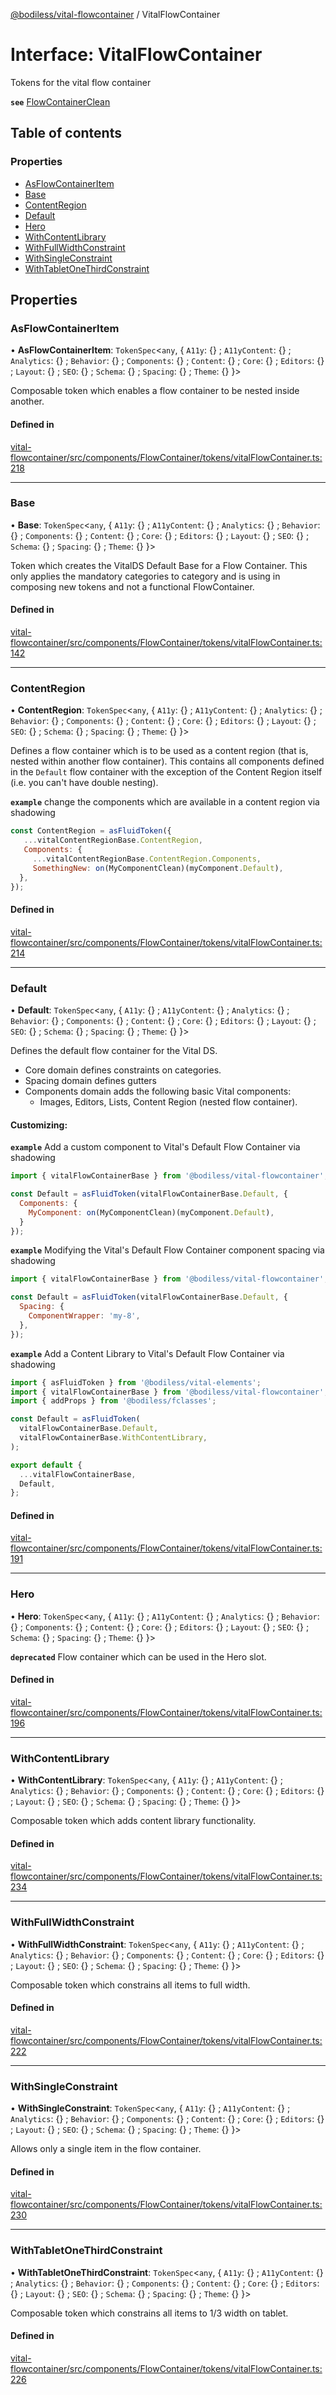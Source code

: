 [@bodiless/vital-flowcontainer](../README.md) / VitalFlowContainer

# Interface: VitalFlowContainer

Tokens for the vital flow container

**`see`** [FlowContainerClean](../README.md#flowcontainerclean)

## Table of contents

### Properties

- [AsFlowContainerItem](VitalFlowContainer.md#asflowcontaineritem)
- [Base](VitalFlowContainer.md#base)
- [ContentRegion](VitalFlowContainer.md#contentregion)
- [Default](VitalFlowContainer.md#default)
- [Hero](VitalFlowContainer.md#hero)
- [WithContentLibrary](VitalFlowContainer.md#withcontentlibrary)
- [WithFullWidthConstraint](VitalFlowContainer.md#withfullwidthconstraint)
- [WithSingleConstraint](VitalFlowContainer.md#withsingleconstraint)
- [WithTabletOneThirdConstraint](VitalFlowContainer.md#withtabletonethirdconstraint)

## Properties

### AsFlowContainerItem

• **AsFlowContainerItem**: `TokenSpec`<`any`, { `A11y`: {} ; `A11yContent`: {} ; `Analytics`: {} ; `Behavior`: {} ; `Components`: {} ; `Content`: {} ; `Core`: {} ; `Editors`: {} ; `Layout`: {} ; `SEO`: {} ; `Schema`: {} ; `Spacing`: {} ; `Theme`: {}  }\>

Composable token which enables a flow container to be nested inside another.

#### Defined in

[vital-flowcontainer/src/components/FlowContainer/tokens/vitalFlowContainer.ts:218](https://github.com/johnsonandjohnson/Bodiless-JS/blob/908947acb/packages/vital-flowcontainer/src/components/FlowContainer/tokens/vitalFlowContainer.ts#L218)

___

### Base

• **Base**: `TokenSpec`<`any`, { `A11y`: {} ; `A11yContent`: {} ; `Analytics`: {} ; `Behavior`: {} ; `Components`: {} ; `Content`: {} ; `Core`: {} ; `Editors`: {} ; `Layout`: {} ; `SEO`: {} ; `Schema`: {} ; `Spacing`: {} ; `Theme`: {}  }\>

Token which creates the VitalDS Default Base for a Flow Container.
This only applies the mandatory categories to category and is using in
composing new tokens and not a functional FlowContainer.

#### Defined in

[vital-flowcontainer/src/components/FlowContainer/tokens/vitalFlowContainer.ts:142](https://github.com/johnsonandjohnson/Bodiless-JS/blob/908947acb/packages/vital-flowcontainer/src/components/FlowContainer/tokens/vitalFlowContainer.ts#L142)

___

### ContentRegion

• **ContentRegion**: `TokenSpec`<`any`, { `A11y`: {} ; `A11yContent`: {} ; `Analytics`: {} ; `Behavior`: {} ; `Components`: {} ; `Content`: {} ; `Core`: {} ; `Editors`: {} ; `Layout`: {} ; `SEO`: {} ; `Schema`: {} ; `Spacing`: {} ; `Theme`: {}  }\>

Defines a flow container which is to be used as a content region (that is,
nested within another flow container). This contains all components
defined in the `Default` flow container with the exception of
the Content Region itself (i.e. you can't have double nesting).

**`example`** change the components which are available in a content region via shadowing
```js
const ContentRegion = asFluidToken({
   ...vitalContentRegionBase.ContentRegion,
   Components: {
     ...vitalContentRegionBase.ContentRegion.Components,
     SomethingNew: on(MyComponentClean)(myComponent.Default),
  },
});
```

#### Defined in

[vital-flowcontainer/src/components/FlowContainer/tokens/vitalFlowContainer.ts:214](https://github.com/johnsonandjohnson/Bodiless-JS/blob/908947acb/packages/vital-flowcontainer/src/components/FlowContainer/tokens/vitalFlowContainer.ts#L214)

___

### Default

• **Default**: `TokenSpec`<`any`, { `A11y`: {} ; `A11yContent`: {} ; `Analytics`: {} ; `Behavior`: {} ; `Components`: {} ; `Content`: {} ; `Core`: {} ; `Editors`: {} ; `Layout`: {} ; `SEO`: {} ; `Schema`: {} ; `Spacing`: {} ; `Theme`: {}  }\>

Defines the default flow container for the Vital DS.
- Core domain defines constraints on categories.
- Spacing domain defines gutters
- Components domain adds the following basic Vital components:
  - Images, Editors, Lists, Content Region (nested flow container).

#### Customizing:

**`example`** Add a custom component to Vital's Default Flow Container via shadowing
```js
import { vitalFlowContainerBase } from '@bodiless/vital-flowcontainer';

const Default = asFluidToken(vitalFlowContainerBase.Default, {
  Components: {
    MyComponent: on(MyComponentClean)(myComponent.Default),
  }
});
```

**`example`** Modifying the Vital's Default Flow Container component spacing via shadowing
```js
import { vitalFlowContainerBase } from '@bodiless/vital-flowcontainer';

const Default = asFluidToken(vitalFlowContainerBase.Default, {
  Spacing: {
    ComponentWrapper: 'my-8',
  },
});
```

**`example`** Add a Content Library to Vital's Default Flow Container via shadowing
```js
import { asFluidToken } from '@bodiless/vital-elements';
import { vitalFlowContainerBase } from '@bodiless/vital-flowcontainer';
import { addProps } from '@bodiless/fclasses';

const Default = asFluidToken(
  vitalFlowContainerBase.Default,
  vitalFlowContainerBase.WithContentLibrary,
);

export default {
  ...vitalFlowContainerBase,
  Default,
};
```

#### Defined in

[vital-flowcontainer/src/components/FlowContainer/tokens/vitalFlowContainer.ts:191](https://github.com/johnsonandjohnson/Bodiless-JS/blob/908947acb/packages/vital-flowcontainer/src/components/FlowContainer/tokens/vitalFlowContainer.ts#L191)

___

### Hero

• **Hero**: `TokenSpec`<`any`, { `A11y`: {} ; `A11yContent`: {} ; `Analytics`: {} ; `Behavior`: {} ; `Components`: {} ; `Content`: {} ; `Core`: {} ; `Editors`: {} ; `Layout`: {} ; `SEO`: {} ; `Schema`: {} ; `Spacing`: {} ; `Theme`: {}  }\>

**`deprecated`**
Flow container which can be used in the Hero slot.

#### Defined in

[vital-flowcontainer/src/components/FlowContainer/tokens/vitalFlowContainer.ts:196](https://github.com/johnsonandjohnson/Bodiless-JS/blob/908947acb/packages/vital-flowcontainer/src/components/FlowContainer/tokens/vitalFlowContainer.ts#L196)

___

### WithContentLibrary

• **WithContentLibrary**: `TokenSpec`<`any`, { `A11y`: {} ; `A11yContent`: {} ; `Analytics`: {} ; `Behavior`: {} ; `Components`: {} ; `Content`: {} ; `Core`: {} ; `Editors`: {} ; `Layout`: {} ; `SEO`: {} ; `Schema`: {} ; `Spacing`: {} ; `Theme`: {}  }\>

Composable token which adds content library functionality.

#### Defined in

[vital-flowcontainer/src/components/FlowContainer/tokens/vitalFlowContainer.ts:234](https://github.com/johnsonandjohnson/Bodiless-JS/blob/908947acb/packages/vital-flowcontainer/src/components/FlowContainer/tokens/vitalFlowContainer.ts#L234)

___

### WithFullWidthConstraint

• **WithFullWidthConstraint**: `TokenSpec`<`any`, { `A11y`: {} ; `A11yContent`: {} ; `Analytics`: {} ; `Behavior`: {} ; `Components`: {} ; `Content`: {} ; `Core`: {} ; `Editors`: {} ; `Layout`: {} ; `SEO`: {} ; `Schema`: {} ; `Spacing`: {} ; `Theme`: {}  }\>

Composable token which constrains all items to full width.

#### Defined in

[vital-flowcontainer/src/components/FlowContainer/tokens/vitalFlowContainer.ts:222](https://github.com/johnsonandjohnson/Bodiless-JS/blob/908947acb/packages/vital-flowcontainer/src/components/FlowContainer/tokens/vitalFlowContainer.ts#L222)

___

### WithSingleConstraint

• **WithSingleConstraint**: `TokenSpec`<`any`, { `A11y`: {} ; `A11yContent`: {} ; `Analytics`: {} ; `Behavior`: {} ; `Components`: {} ; `Content`: {} ; `Core`: {} ; `Editors`: {} ; `Layout`: {} ; `SEO`: {} ; `Schema`: {} ; `Spacing`: {} ; `Theme`: {}  }\>

Allows only a single item in the flow container.

#### Defined in

[vital-flowcontainer/src/components/FlowContainer/tokens/vitalFlowContainer.ts:230](https://github.com/johnsonandjohnson/Bodiless-JS/blob/908947acb/packages/vital-flowcontainer/src/components/FlowContainer/tokens/vitalFlowContainer.ts#L230)

___

### WithTabletOneThirdConstraint

• **WithTabletOneThirdConstraint**: `TokenSpec`<`any`, { `A11y`: {} ; `A11yContent`: {} ; `Analytics`: {} ; `Behavior`: {} ; `Components`: {} ; `Content`: {} ; `Core`: {} ; `Editors`: {} ; `Layout`: {} ; `SEO`: {} ; `Schema`: {} ; `Spacing`: {} ; `Theme`: {}  }\>

Composable token which constrains all items to 1/3 width on tablet.

#### Defined in

[vital-flowcontainer/src/components/FlowContainer/tokens/vitalFlowContainer.ts:226](https://github.com/johnsonandjohnson/Bodiless-JS/blob/908947acb/packages/vital-flowcontainer/src/components/FlowContainer/tokens/vitalFlowContainer.ts#L226)

